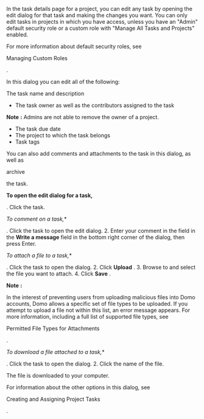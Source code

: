 

In the task details page for a project, you can edit any task by opening the edit dialog for that task and making the changes you want. You can only edit tasks in projects in which you have access, unless you have an "Admin" default security role or a custom role with "Manage All Tasks and Projects" enabled.

For more information about default security roles, see

Managing Custom Roles

.

In this dialog you can edit all of the following:

 The task name and description
* The task owner as well as the contributors assigned to the task


**Note**
**:**
 Admins are not able to remove the owner of a project.
* The task due date
* The project to which the task belongs
* Task tags

You can also add comments and attachments to the task in this dialog, as well as

archive

the task.


**To open the edit dialog for a task,**

. Click the task.

*To comment on a task,**

. Click the task to open the edit dialog.
2. Enter your comment in the field in the
 **Write a message**
 field in the bottom right corner of the dialog, then press Enter.

*To attach a file to a task,**

. Click the task to open the dialog.
2. Click
 **Upload**
 .
3. Browse to and select the file you want to attach.
4. Click
 **Save**
 .


**Note**
**:**

In the interest of preventing users from uploading malicious files into Domo accounts, Domo allows a specific set of file types to be uploaded. If you attempt to upload a file not within this list, an error message appears. For more information, including a full list of supported file types, see

Permitted File Types for Attachments

.

*To download a file attached to a task,**

. Click the task to open the dialog.
2. Click the name of the file.

The file is downloaded to your computer.

For information about the other options in this dialog, see

Creating and Assigning Project Tasks

.

